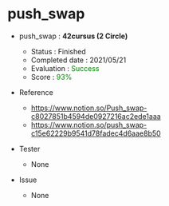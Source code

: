 
# push_swap
- push_swap : **42cursus (2 Circle)**
   - Status : Finished
   - Completed date : 2021/05/21
   - Evaluation : <span style="color: #008000">Success</sapn>
   - Score : <span style="color: #008000">93%</sapn>

- Reference
   - https://www.notion.so/Push_swap-c8027851b4594de0927216ac2ede1aaa
   - https://www.notion.so/push_swap-c15e62229b9541d78fadec4d6aae8b50

- Tester
   - None
  
- Issue
   - None
